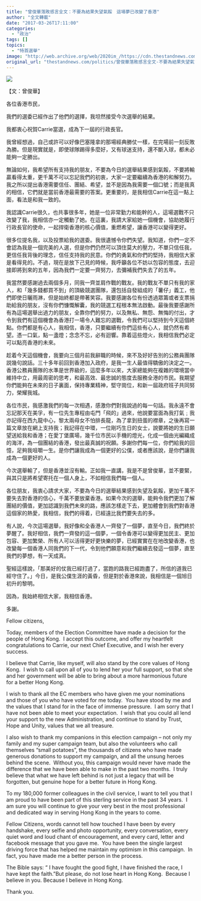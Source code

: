 ```yaml
---
title: "曾俊華落敗感言全文：不要為結果失望氣餒　這場夢已改變了香港"
author: "全文轉載"
date: "2017-03-26T17:11:00"
categories:
  - "政治"
tags: []
topics:
  - "特首選舉"
image: "http://web.archive.org/web/2020im_/https://cdn.thestandnews.com/media/photos/cache/jt-30_KSVJA_1200x0.png"
original_url: "thestandnews.com/politics/曾俊華落敗感言全文-不要為結果失望氣餒-這場夢已改變了香港"
---
```

![](http://web.archive.org/web/2020im_/https://cdn.thestandnews.com/media/photos/cache/jt-30_KSVJA_1200x0.png)

【文：曾俊華】

各位香港市民，

我們的選委已經作出了他們的選擇，我坦然接受今次選舉的結果。

我都衷心祝賀Carrie當選，成為下一屆的行政長官。

我曾經想過，自己或許可以好像巴塞隆拿的那場經典勝仗一樣，在完場前一刻反敗為勝。但是現實就是，即使球隊踢得多麼好，又有球迷支持，還不斷入球，都未必能夠一定勝出。

無論如何，我希望所有支持我的朋友，不要為今日的選舉結果感到氣餒，不要將輸贏看得太重，更千萬不可以忘記我們的初衷，大家一定要繼續為香港的和解努力。我之所以提出香港需要信任、團結、希望，並不是因為我需要一個口號；而是我真的相信，它們就是當前香港最需要的答案。更重要的，是我相信Carrie在這一點上面，看法是和我一致的。

我認識Carrie很久，也共事很多年，她是一位非常勤力和能幹的人，這場選戰不只改變了我，我相信亦一定觸動了她。在這裏，我請大家給她一個機會，協助她履行行政長官的使命，一起捍衛香港的核心價值，重燃希望，讓香港可以變得更好。

很多位提名我，以及投票給我的選委。我很遺憾令你們失望。我知道，你們一定不會認為我是一個完美的人選，但是你們仍然可以頂住莫大的壓力，不單只信任我，更信任我背後的理念，信任支持我的民意。你們的勇氣和你們的堅持，我相信大家是看得見的。不過，現在是放下己見的時候，我呼籲各位不妨以包容的態度，去迎接即將到來的五年，因為我們一定要一齊努力，去彌補我們失去了的五年。

我當然要感謝過去兩個多月，同我一齊並肩作戰的戰友。我的戰友不單只有我的家人，和「幾多錢都買不到」的頂級競選團隊，還包括自發組成的「薯仔」義工，他們即使日曬雨淋，但是始終都是帶著笑容。我要感謝各位有份透過眾籌或者支票捐助給我的朋友，沒有你們慷慨解囊，我的競選工程根本無法啟動。最後我要感謝所有為這場選舉出過力的朋友，全靠你們的努力，以及無私、無怨、無悔的付出，才令到我們有這個機會為香港打一場令人難忘的選戰，令我們可以堅持到今天這個終點。你們都是有心人，我相信，香港，只要繼續有你們這些有心人，就仍然有希望。憑一口氣，點一盞燈；念念不忘，必有迴響。靠着這些燈火，我相信我們必定可以點亮香港的未來。

趁着今天這個機會，我要向三個月前我辭職的時候，來不及好好告別的公務員團隊説幾句說話。三十多年前回到香港加入政府，是我一生人最值得驕傲的決定之一。香港公務員團隊的水準是世界級的，這麼多年以來，大家總能夠在複雜的環境當中維持中立，用最周密的思考，和最高效、最忠誠的態度去服務全港的市民。我期望你們能夠在未來的日子裏面，保持專業精神，堅守崗位，和新一屆政府班子共同努力，榮耀我城。

各位市民，我感激我們的每一次相遇，感激你們對我說過的每一句話。我永遠不會忘記那天在美孚，有一位先生專程由屯門「飛的」過來，他說要當面為我打氣﹔我亦記得在西九龍中心，黎太兩母女不怕排長龍，為了拿到扭蛋的襟章，之後再寫一篇文章放在網上支持我；我記得在中環，一位剛巧生日的女士，說要將她的生日願望送給我和香港；在愛丁堡廣場，幾千位市民以手機的燈光，化成一個由光編織成的海洋，為一個團結的香港，發出最真誠的祝願。多謝你們每一位，你們給我的回憶，足夠我咀嚼一生。是你們讓我成為一個更好的公僕，或者應該說，是你們讓我成為一個更好的人。

今次選舉輸了，但是香港並沒有輸。正如我一直講，我是不是曾俊華，並不要緊，與其只是將希望寄托在一個人身上，不如相信我們每一個人。

各位朋友，我衷心請求大家，不要為今日的選舉結果感到失望及氣餒，更加千萬不要失去對香港的信心，千萬不要放棄香港。如果今次的選舉，能夠令我們更加了解團結的價值，更加認識到我們未來的路，應該怎樣走下去，更加體會到我們對香港這個家的熱愛，我相信，我們的得着，已經遠比我們要失去的多。

有人說，今次這場選舉，我好像和全香港人一齊發了一個夢，直至今日，我們終於夢醒了。我好相信，我們一齊發的這一個夢，一個令香港可以變得更加民主、更加包容、更加繁榮、所有人可以活得更好更快樂的夢，已經實實在在地改變香港，也改變每一個香港人同我們的下一代，令到他們願意和我們繼續去發這一個夢，直至我們的夢想，有一天成真。

聖經這樣說，「那美好的仗我已經打過了，當跑的路我已經跑盡了，所信的道我已經守住了。」今日，是我公僕生涯的黃昏，但是對於香港來說，我相信是一個旭日初升的黎明。

因為，我始終相信大家，我相信香港。

多謝。

Fellow citizens,

Today, members of the Election Committee have made a decision for the people of Hong Kong.  I accept this outcome, and offer my heartfelt congratulations to Carrie, our next Chief Executive, and I wish her every success.

I believe that Carrie, like myself, will also stand by the core values of Hong Kong.  I wish to call upon all of you to lend her your full support, so that she and her government will be able to bring about a more harmonious future for a better Hong Kong.

I wish to thank all the EC members who have given me your nominations and those of you who have voted for me today.  You have stood by me and the values that I stand for in the face of immense pressure.  I am sorry that I have not been able to meet your expectation.  I wish that you could all lend your support to the new Administration, and continue to stand by Trust, Hope and Unity, values that we all treasure.

I also wish to thank my companions in this election campaign – not only my family and my super campaign team, but also the volunteers who call themselves “small potatoes”, the thousands of citizens who have made generous donations to support my campaign, and all the unsung heroes behind the scene.  Without you, this campaign would never have made the difference that we have been able to make in the past two months.  I truly believe that what we have left behind is not just a legacy that will be forgotten, but genuine hope for a better future in Hong Kong.

To my 180,000 former colleagues in the civil service, I want to tell you that I am proud to have been part of this sterling service in the past 34 years.  I am sure you will continue to give your very best in the most professional and dedicated way in serving Hong Kong in the years to come.

Fellow Citizens, words cannot tell how touched I have been by every handshake, every selfie and photo opportunity, every conversation, every quiet word and loud chant of encouragement, and every card, letter and facebook message that you gave me.  You have been the single largest driving force that has helped me maintain my optimism in this campaign.  In fact, you have made me a better person in the process.

The Bible says: “ I have fought the good fight, I have finished the race, I have kept the faith.”But please, do not lose heart in Hong Kong.  Because I believe in you. Because I believe in Hong Kong.

Thank you.